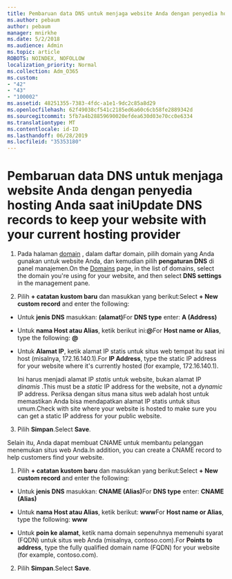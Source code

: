 ```yaml
---
title: Pembaruan data DNS untuk menjaga website Anda dengan penyedia hosting Anda saat ini
ms.author: pebaum
author: pebaum
manager: mnirkhe
ms.date: 5/2/2018
ms.audience: Admin
ms.topic: article
ROBOTS: NOINDEX, NOFOLLOW
localization_priority: Normal
ms.collection: Adm_O365
ms.custom:
- "42"
- "43"
- "100002"
ms.assetid: 48251355-7383-4fdc-a1e1-9dc2c85a8d29
ms.openlocfilehash: 62f49038cf541c2185ed6a60c6cb58fe2889342d
ms.sourcegitcommit: 5fb7a4b28859690020efdea630d03e70cc0e6334
ms.translationtype: MT
ms.contentlocale: id-ID
ms.lasthandoff: 06/28/2019
ms.locfileid: "35353180"
---
```

# <a name="update-dns-records-to-keep-your-website-with-your-current-hosting-provider"></a><span data-ttu-id="8e717-102">Pembaruan data DNS untuk menjaga website Anda dengan penyedia hosting Anda saat ini</span><span class="sxs-lookup"><span data-stu-id="8e717-102">Update DNS records to keep your website with your current hosting provider</span></span>

1. <span data-ttu-id="8e717-103">Pada halaman [domain](https://portal.office.com/adminportal/home#/Domains) , dalam daftar domain, pilih domain yang Anda gunakan untuk website Anda, dan kemudian pilih **pengaturan DNS** di panel manajemen.</span><span class="sxs-lookup"><span data-stu-id="8e717-103">On the [Domains](https://portal.office.com/adminportal/home#/Domains) page, in the list of domains, select the domain you're using for your website, and then select **DNS settings** in the management pane.</span></span>

2. <span data-ttu-id="8e717-104">Pilih **+ catatan kustom baru** dan masukkan yang berikut:</span><span class="sxs-lookup"><span data-stu-id="8e717-104">Select **+ New custom record** and enter the following:</span></span>

  - <span data-ttu-id="8e717-105">Untuk **jenis DNS** masukkan: **(alamat)**</span><span class="sxs-lookup"><span data-stu-id="8e717-105">For **DNS type** enter: **A (Address)**</span></span>

  - <span data-ttu-id="8e717-106">Untuk **nama Host atau Alias**, ketik berikut ini:**@**</span><span class="sxs-lookup"><span data-stu-id="8e717-106">For **Host name or Alias**, type the following: **@**</span></span>

  - <span data-ttu-id="8e717-107">Untuk **Alamat IP**, ketik alamat IP statis untuk situs web tempat itu saat ini host (misalnya, 172.16.140.1).</span><span class="sxs-lookup"><span data-stu-id="8e717-107">For **IP Address**, type the static IP address for your website where it's currently hosted (for example, 172.16.140.1).</span></span>

    <span data-ttu-id="8e717-108">Ini harus menjadi alamat IP *statis* untuk website, bukan alamat IP *dinamis* .</span><span class="sxs-lookup"><span data-stu-id="8e717-108">This must be a  *static*  IP address for the website, not a  *dynamic*  IP address.</span></span> <span data-ttu-id="8e717-109">Periksa dengan situs mana situs web adalah host untuk memastikan Anda bisa mendapatkan alamat IP statis untuk situs umum.</span><span class="sxs-lookup"><span data-stu-id="8e717-109">Check with site where your website is hosted to make sure you can get a static IP address for your public website.</span></span>

3. <span data-ttu-id="8e717-110">Pilih **Simpan**.</span><span class="sxs-lookup"><span data-stu-id="8e717-110">Select **Save**.</span></span>

<span data-ttu-id="8e717-111">Selain itu, Anda dapat membuat CNAME untuk membantu pelanggan menemukan situs web Anda.</span><span class="sxs-lookup"><span data-stu-id="8e717-111">In addition, you can create a CNAME record to help customers find your website.</span></span>
  
1. <span data-ttu-id="8e717-112">Pilih **+ catatan kustom baru** dan masukkan yang berikut:</span><span class="sxs-lookup"><span data-stu-id="8e717-112">Select **+ New custom record** and enter the following:</span></span>

  - <span data-ttu-id="8e717-113">Untuk **jenis DNS** masukkan: **CNAME (Alias)**</span><span class="sxs-lookup"><span data-stu-id="8e717-113">For **DNS type** enter: **CNAME (Alias)**</span></span>

  - <span data-ttu-id="8e717-114">Untuk **nama Host atau Alias**, ketik berikut: **www**</span><span class="sxs-lookup"><span data-stu-id="8e717-114">For **Host name or Alias**, type the following: **www**</span></span>

  - <span data-ttu-id="8e717-115">Untuk **poin ke alamat**, ketik nama domain sepenuhnya memenuhi syarat (FQDN) untuk situs web Anda (misalnya, contoso.com).</span><span class="sxs-lookup"><span data-stu-id="8e717-115">For **Points to address**, type the fully qualified domain name (FQDN) for your website (for example, contoso.com).</span></span>

2. <span data-ttu-id="8e717-116">Pilih **Simpan**.</span><span class="sxs-lookup"><span data-stu-id="8e717-116">Select **Save**.</span></span>
